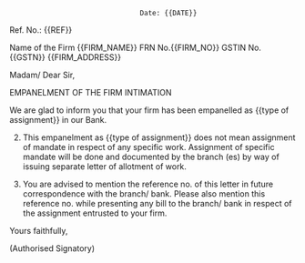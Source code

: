 
									Date: {{DATE}}
Ref. No.: {{REF}}

Name of the Firm {{FIRM_NAME}}
FRN No.{{FIRM_NO}}
GSTIN No.{{GSTN}}
{{FIRM_ADDRESS}}


Madam/ Dear Sir,

EMPANELMENT OF THE FIRM
INTIMATION

We are glad to inform you that your firm has been empanelled as {{type of assignment}} in our Bank.

2. This empanelment as {{type of assignment}} does not mean assignment of mandate in respect of any specific work. Assignment of specific mandate will be done and documented by the branch (es) by way of issuing separate letter of allotment of work.

3. You are advised to mention the reference no. of this letter in future correspondence with the branch/ bank. Please also mention this reference no. while presenting any bill to the branch/ bank in respect of the assignment entrusted to your firm.



Yours faithfully, 


(Authorised Signatory)

